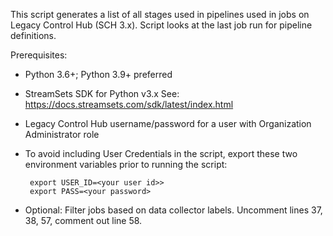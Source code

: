 This script generates a list of all stages used in pipelines used in jobs on Legacy Control
Hub (SCH 3.x). Script looks at the last job run for pipeline definitions.

Prerequisites:
 - Python 3.6+; Python 3.9+ preferred

 - StreamSets SDK for Python v3.x
   See: https://docs.streamsets.com/sdk/latest/index.html

 - Legacy Control Hub username/password for a user with Organization Administrator role

 - To avoid including User Credentials in the script, export these two environment variables
   prior to running the script:

        export USER_ID=<your user id>>
        export PASS=<your password>
 - Optional: Filter jobs based on data collector labels. Uncomment lines 37, 38, 57, comment out
   line 58.
